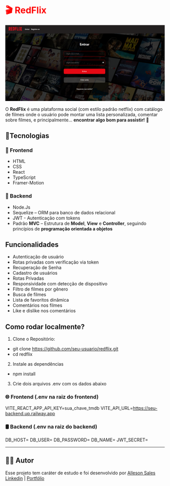 <h1 style="color:red;">🎬 RedFlix</h1>

![Preview do RedFlix](./public/redread.png)

O **RedFlix** é uma plataforma social (com estilo padrão netflix) com catálogo de filmes onde o usuário pode montar uma lista personalizada, comentar sobre filmes, e principalmente... **encontrar algo bom para assistir!** 🍿

## 🚀Tecnologias

### 🧩 Frontend

- HTML
- CSS
- React
- TypeScript
- Framer-Motion

### 🧠 Backend

- Node.Js
- Sequelize – ORM para banco de dados relacional
- JWT - Autenticação com tokens
- Padrão **MVC** – Estrutura de **Model**, **View** e **Controller**, seguindo princípios de **programação orientada a objetos**

## Funcionalidades

- Autenticação de usuário
- Rotas privadas com verificação via token
- Recuperação de Senha
- Cadastro de usuários
- Rotas Privadas
- Responsividade com detecção de dispositivo
- Filtro de filmes por gênero
- Busca de filmes
- Lista de favoritos dinâmica
- Comentários nos filmes
- Like e dislike nos comentários

## Como rodar localmente?

1. Clone o Repositório:

- git clone https://github.com/seu-usuario/redflix.git
- cd redflix

2. Instale as dependências

- npm install

3. Crie dois arquivos .env com os dados abaixo

### 🌐 Frontend (.env na raiz do frontend)

VITE_REACT_APP_API_KEY=sua_chave_tmdb
VITE_API_URL=https://seu-backend.up.railway.app

### 🛢️ Backend (.env na raiz do backend)

DB_HOST=
DB_USER=
DB_PASSWORD=
DB_NAME=
JWT_SECRET=

---

## 👨‍💻 Autor

Esse projeto tem caráter de estudo e foi desenvolvido por [Alleson Sales](https://github.com/allesonsales)
[Linkedin](https://www.linkedin.com/in/allesonsales/) | [Portfólio](https://allesonsales.github.io/portfolio)
